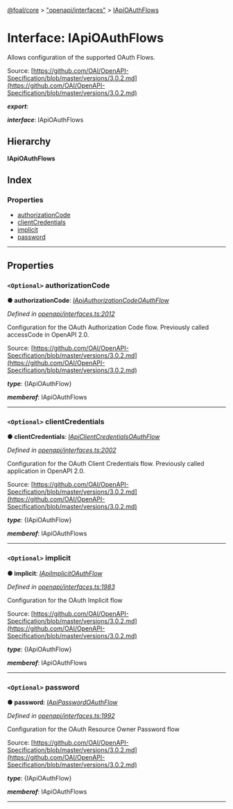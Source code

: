 [@foal/core](../README.md) > ["openapi/interfaces"](../modules/_openapi_interfaces_.md) > [IApiOAuthFlows](../interfaces/_openapi_interfaces_.iapioauthflows.md)

# Interface: IApiOAuthFlows

Allows configuration of the supported OAuth Flows.

Source: [https://github.com/OAI/OpenAPI-Specification/blob/master/versions/3.0.2.md](https://github.com/OAI/OpenAPI-Specification/blob/master/versions/3.0.2.md)

*__export__*: 

*__interface__*: IApiOAuthFlows

## Hierarchy

**IApiOAuthFlows**

## Index

### Properties

* [authorizationCode](_openapi_interfaces_.iapioauthflows.md#authorizationcode)
* [clientCredentials](_openapi_interfaces_.iapioauthflows.md#clientcredentials)
* [implicit](_openapi_interfaces_.iapioauthflows.md#implicit)
* [password](_openapi_interfaces_.iapioauthflows.md#password)

---

## Properties

<a id="authorizationcode"></a>

### `<Optional>` authorizationCode

**● authorizationCode**: *[IApiAuthorizationCodeOAuthFlow](_openapi_interfaces_.iapiauthorizationcodeoauthflow.md)*

*Defined in [openapi/interfaces.ts:2012](https://github.com/FoalTS/foal/blob/aac11366/packages/core/src/openapi/interfaces.ts#L2012)*

Configuration for the OAuth Authorization Code flow. Previously called accessCode in OpenAPI 2.0.

Source: [https://github.com/OAI/OpenAPI-Specification/blob/master/versions/3.0.2.md](https://github.com/OAI/OpenAPI-Specification/blob/master/versions/3.0.2.md)

*__type__*: {IApiOAuthFlow}

*__memberof__*: IApiOAuthFlows

___
<a id="clientcredentials"></a>

### `<Optional>` clientCredentials

**● clientCredentials**: *[IApiClientCredentialsOAuthFlow](_openapi_interfaces_.iapiclientcredentialsoauthflow.md)*

*Defined in [openapi/interfaces.ts:2002](https://github.com/FoalTS/foal/blob/aac11366/packages/core/src/openapi/interfaces.ts#L2002)*

Configuration for the OAuth Client Credentials flow. Previously called application in OpenAPI 2.0.

Source: [https://github.com/OAI/OpenAPI-Specification/blob/master/versions/3.0.2.md](https://github.com/OAI/OpenAPI-Specification/blob/master/versions/3.0.2.md)

*__type__*: {IApiOAuthFlow}

*__memberof__*: IApiOAuthFlows

___
<a id="implicit"></a>

### `<Optional>` implicit

**● implicit**: *[IApiImplicitOAuthFlow](_openapi_interfaces_.iapiimplicitoauthflow.md)*

*Defined in [openapi/interfaces.ts:1983](https://github.com/FoalTS/foal/blob/aac11366/packages/core/src/openapi/interfaces.ts#L1983)*

Configuration for the OAuth Implicit flow

Source: [https://github.com/OAI/OpenAPI-Specification/blob/master/versions/3.0.2.md](https://github.com/OAI/OpenAPI-Specification/blob/master/versions/3.0.2.md)

*__type__*: {IApiOAuthFlow}

*__memberof__*: IApiOAuthFlows

___
<a id="password"></a>

### `<Optional>` password

**● password**: *[IApiPasswordOAuthFlow](_openapi_interfaces_.iapipasswordoauthflow.md)*

*Defined in [openapi/interfaces.ts:1992](https://github.com/FoalTS/foal/blob/aac11366/packages/core/src/openapi/interfaces.ts#L1992)*

Configuration for the OAuth Resource Owner Password flow

Source: [https://github.com/OAI/OpenAPI-Specification/blob/master/versions/3.0.2.md](https://github.com/OAI/OpenAPI-Specification/blob/master/versions/3.0.2.md)

*__type__*: {IApiOAuthFlow}

*__memberof__*: IApiOAuthFlows

___

